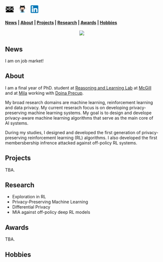 <span class="tab">  <a href="mailto:gomrokma@mila.quebec"><img src="images/social/email_bw.png" width="30"></a> &nbsp;&nbsp;[<img src="images/social/github_cat.png" width="30">](https://github.com/maziarg) &nbsp;&nbsp;[<img src="images/social/linkedin.png" width="25">](https://www.linkedin.com/in/maziar-gomrokchi-ba1418224/)

#### [News](#news) | [About](#about) | [Projects](#projects) | [Research](#research) | [Awards](#awards) | [Hobbies](#hobbies)
 
<p align="center">
  <img src="images/profile.jpg" width="600"/>

<br/>

 ## News
 
 I am on job market!
 
## About
  I am a final year of PhD. student at <a href="http://rl.cs.mcgill.ca//">Reasoning and Learning Lab</a> at <a href="https://www.mcgill.ca//">McGill</a> and at <a href="https://mila.quebec/en/">Mila</a> working with <a href="http://rl.cs.mcgill.ca/people/doina-precup/">Doina Precup</a>.

My broad research domains are machine learning, reinforcement learning and data privacy. My current reserach focus is on developing privacy-preserving machine learning systems. My goal is to design and develope privacy-aware machine learning algorithms that serve as the main core of AI systems. 

During my studies, I designed and developed the first generation of privacy-preserving reinforcement learning (RL) algorithms. I also developed the first membersbership infrence attacked against off-policy RL systems.
  
## Projects
TBA.

## Research

- Exploration in RL
- Privacy-Preserving Machine Learning
- Differential Privacy
- MIA against off-policy deep RL models

## Awards
TBA.

## Hobbies

